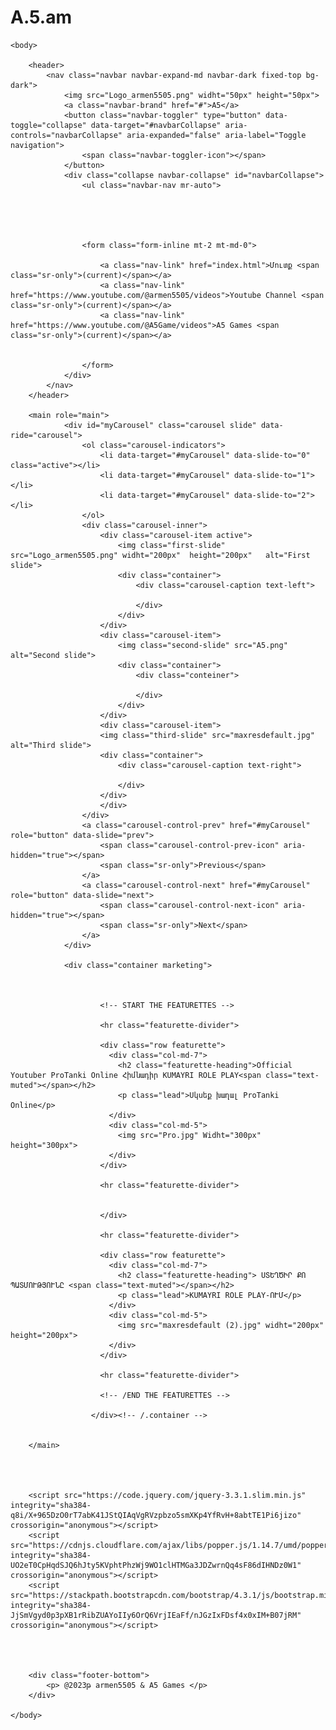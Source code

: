 # A.5.am
<html>
    <head>
        <link rel="stylesheet" href="https://stackpath.bootstrapcdn.com/bootstrap/4.3.1/css/bootstrap.min.css" integrity="sha384-ggOyR0iXCbMQv3Xipma34MD+dH/1fQ784/j6cY/iJTQUOhcWr7x9JvoRxT2MZw1T" crossorigin="anonymous">
        <meta name="viewport" content="width=device-width, initial-scale=1, shrink-to-fit=no">
        <link href="index.css" rel="stylesheet">
    </head>

    <body>

        <header>
            <nav class="navbar navbar-expand-md navbar-dark fixed-top bg-dark">
                <img src="Logo_armen5505.png" widht="50px" height="50px">
                <a class="navbar-brand" href="#">A5</a>
                <button class="navbar-toggler" type="button" data-toggle="collapse" data-target="#navbarCollapse" aria-controls="navbarCollapse" aria-expanded="false" aria-label="Toggle navigation">
                    <span class="navbar-toggler-icon"></span>
                </button>
                <div class="collapse navbar-collapse" id="navbarCollapse">
                    <ul class="navbar-nav mr-auto">

                       

                       
                    
                    <form class="form-inline mt-2 mt-md-0">
                        
                        <a class="nav-link" href="index.html">Մուտք <span class="sr-only">(current)</span></a>
                        <a class="nav-link" href="https://www.youtube.com/@armen5505/videos">Youtube Channel <span class="sr-only">(current)</span></a>
                        <a class="nav-link" href="https://www.youtube.com/@A5Game/videos">A5 Games <span class="sr-only">(current)</span></a>
                       
                       
                    </form>
                </div>
            </nav>
        </header>

        <main role="main">
                <div id="myCarousel" class="carousel slide" data-ride="carousel">
                    <ol class="carousel-indicators">
                        <li data-target="#myCarousel" data-slide-to="0" class="active"></li>
                        <li data-target="#myCarousel" data-slide-to="1"></li>
                        <li data-target="#myCarousel" data-slide-to="2"></li>
                    </ol>
                    <div class="carousel-inner">
                        <div class="carousel-item active">
                            <img class="first-slide" src="Logo_armen5505.png" widht="200px"  height="200px"   alt="First slide">
                            <div class="container">
                                <div class="carousel-caption text-left">
                                
                                </div>
                            </div>
                        </div>
                        <div class="carousel-item">
                            <img class="second-slide" src="A5.png" alt="Second slide">
                            <div class="container">
                                <div class="conteiner">
                                
                                </div>
                            </div>
                        </div>
                        <div class="carousel-item">
                        <img class="third-slide" src="maxresdefault.jpg" alt="Third slide">
                        <div class="container">
                            <div class="carousel-caption text-right">
                            
                            </div>
                        </div>
                        </div>
                    </div>
                    <a class="carousel-control-prev" href="#myCarousel" role="button" data-slide="prev">
                        <span class="carousel-control-prev-icon" aria-hidden="true"></span>
                        <span class="sr-only">Previous</span>
                    </a>
                    <a class="carousel-control-next" href="#myCarousel" role="button" data-slide="next">
                        <span class="carousel-control-next-icon" aria-hidden="true"></span>
                        <span class="sr-only">Next</span>
                    </a>
                </div>

                <div class="container marketing">

                     

                        <!-- START THE FEATURETTES -->

                        <hr class="featurette-divider">

                        <div class="row featurette">
                          <div class="col-md-7">
                            <h2 class="featurette-heading">Official Youtuber ProTanki Online Հիմնադիր KUMAYRI ROLE PLAY<span class="text-muted"></span></h2>
                            <p class="lead">Սկսեք խաղալ ProTanki Online</p>
                          </div>
                          <div class="col-md-5">
                            <img src="Pro.jpg" Widht="300px" height="300px">
                          </div>
                        </div>

                        <hr class="featurette-divider">

                        
                        </div>

                        <hr class="featurette-divider">

                        <div class="row featurette">
                          <div class="col-md-7">
                            <h2 class="featurette-heading"> ՍՏԵՂԾԻՐ ՔՈ ՊԱՏՄՈՒԹՅՈՒՆԸ <span class="text-muted"></span></h2>
                            <p class="lead">KUMAYRI ROLE PLAY-ՈՒՄ</p>
                          </div>
                          <div class="col-md-5">
                            <img src="maxresdefault (2).jpg" widht="200px" height="200px">
                          </div>
                        </div>

                        <hr class="featurette-divider">

                        <!-- /END THE FEATURETTES -->

                      </div><!-- /.container -->


        </main>




        <script src="https://code.jquery.com/jquery-3.3.1.slim.min.js" integrity="sha384-q8i/X+965DzO0rT7abK41JStQIAqVgRVzpbzo5smXKp4YfRvH+8abtTE1Pi6jizo" crossorigin="anonymous"></script>
        <script src="https://cdnjs.cloudflare.com/ajax/libs/popper.js/1.14.7/umd/popper.min.js" integrity="sha384-UO2eT0CpHqdSJQ6hJty5KVphtPhzWj9WO1clHTMGa3JDZwrnQq4sF86dIHNDz0W1" crossorigin="anonymous"></script>
        <script src="https://stackpath.bootstrapcdn.com/bootstrap/4.3.1/js/bootstrap.min.js" integrity="sha384-JjSmVgyd0p3pXB1rRibZUAYoIIy6OrQ6VrjIEaFf/nJGzIxFDsf4x0xIM+B07jRM" crossorigin="anonymous"></script>


       

        <div class="footer-bottom">
            <p> @2023թ armen5505 & A5 Games </p>
        </div>

    </body>
</html>
